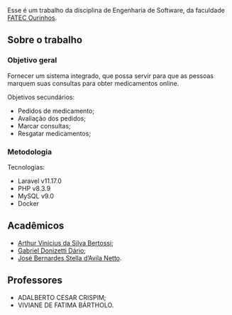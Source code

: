 Esse é um trabalho da disciplina de Engenharia de Software, da faculdade [FATEC Ourinhos](https://www.fatecourinhos.edu.br/).

## Sobre o trabalho

### Objetivo geral
Fornecer um sistema integrado, que possa servir para que as pessoas marquem suas consultas para obter medicamentos online.

Objetivos secundários:
- Pedidos de medicamento;
- Avaliação dos pedidos;
- Marcar consultas;
- Resgatar medicamentos;

### Metodologia

Tecnologias:
- Laravel v11.17.0
- PHP v8.3.9
- MySQL v9.0
- Docker

## Acadêmicos

- [Arthur Vinicius da Silva Bertossi](https://github.com/arthurbertossi);
- [Gabriel Donizetti Dário](https://github.com/GDDario);
- [José Bernardes Stella d’Avila Netto](https://github.com/nettodavila).

## Professores

- ADALBERTO CESAR CRISPIM;
- VIVIANE DE FATIMA BÁRTHOLO.

